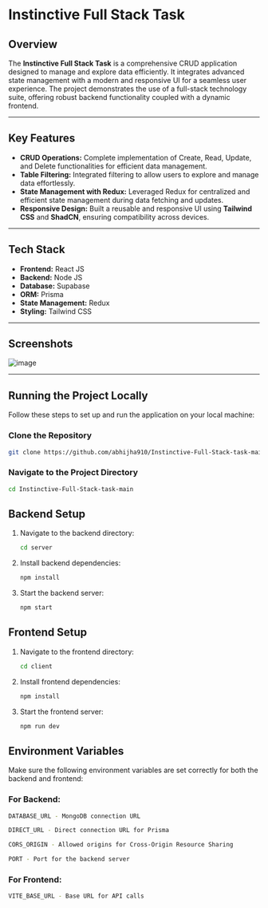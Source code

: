 # Instinctive Full Stack Task

## Overview
The **Instinctive Full Stack Task** is a comprehensive CRUD application designed to manage and explore data efficiently. It integrates advanced state management with a modern and responsive UI for a seamless user experience. The project demonstrates the use of a full-stack technology suite, offering robust backend functionality coupled with a dynamic frontend.

---

## Key Features

- **CRUD Operations:** Complete implementation of Create, Read, Update, and Delete functionalities for efficient data management.
- **Table Filtering:** Integrated filtering to allow users to explore and manage data effortlessly.
- **State Management with Redux:** Leveraged Redux for centralized and efficient state management during data fetching and updates.
- **Responsive Design:** Built a reusable and responsive UI using **Tailwind CSS** and **ShadCN**, ensuring compatibility across devices.

---

## Tech Stack

- **Frontend:** React JS  
- **Backend:** Node JS  
- **Database:** Supabase  
- **ORM:** Prisma  
- **State Management:** Redux  
- **Styling:** Tailwind CSS  

---

## Screenshots
![image](https://github.com/user-attachments/assets/20dbae68-83a9-4771-9f99-b7a3eca67a7b)

---

## Running the Project Locally

Follow these steps to set up and run the application on your local machine:

### Clone the Repository
```bash
git clone https://github.com/abhijha910/Instinctive-Full-Stack-task-main.git
```

### Navigate to the Project Directory
```bash
cd Instinctive-Full-Stack-task-main
```

## Backend Setup

1. Navigate to the backend directory:
   ```bash
   cd server
   ```

2. Install backend dependencies:
   ```bash
   npm install
   ```

3. Start the backend server:
   ```bash
   npm start
   ```

## Frontend Setup

1. Navigate to the frontend directory:
   ```bash
   cd client
   ```

2. Install frontend dependencies:
   ```bash
   npm install
   ```

3. Start the frontend server:
   ```bash
   npm run dev
   ```

## Environment Variables

Make sure the following environment variables are set correctly for both the backend and frontend:

### For Backend:
```bash
DATABASE_URL - MongoDB connection URL
```
```bash
DIRECT_URL - Direct connection URL for Prisma
```
```bash
CORS_ORIGIN - Allowed origins for Cross-Origin Resource Sharing
```
```bash
PORT - Port for the backend server
```

### For Frontend:
```bash
VITE_BASE_URL - Base URL for API calls
```
